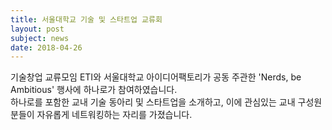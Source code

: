```yaml
---
title: 서울대학교 기술 및 스타트업 교류회
layout: post
subject: news
date: 2018-04-26
---
```


기술창업 교류모임 ETI와 서울대학교 아이디어팩토리가 공동 주관한 'Nerds, be Ambitious' 행사에 하나로가 참여하였습니다. <br/>
하나로를 포함한 교내 기술 동아리 및 스타트업을 소개하고, 이에 관심있는 교내 구성원 분들이 자유롭게 네트워킹하는 자리를 가졌습니다.

